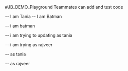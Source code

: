 #JB_DEMO_Playground
Teammates can add and test code

 -- I am Tania
 -- I am Batman

 -- i am batman

 -- i am trying to updating as tania

 -- i am trying as rajveer

-- as tania

-- as rajveer